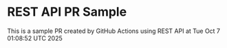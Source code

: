 # REST API PR Sample

This is a sample PR created by GitHub Actions using REST API at Tue Oct  7 01:08:52 UTC 2025
